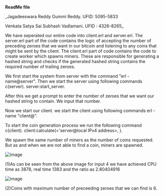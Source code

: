 **ReadMe file**

_Jagadeeswara Reddy Gummi Reddy. UFID: 5095-5833

Venkata Satya Sai Subhash Vadlamani. UFID : 4326-8265_


We have seperated our entire code into client.erl and server.erl. The server.erl part of the code contains the logic of accepting the number of preceding zeroes that we want in our bitcoin and listening to any coins that might be sent by the client. The client.erl part of code contains the code to create worker which spawns miners. These are responsible for generating a hashed string and checks if the generated hashed string contains the required number of trailing zeroes.

We first start the system from server with the command "erl -name@server<local Ipv4 address>". Then we start the server using following commands c(server). server:start_server. 

After this we get a prompt to enter the number of zeroes that we want our hashed string to contain. We input that number.

Now we start our client. we start the client using following commands erl -name "client@<local IPv4 address>".

To start the coin generation process we run the following command 
c(client).
client:calculate(<'server@local IPv4 address>, <Number of coins tha we want the program to generate>).

We spawn the same number of miners as the number of coins requested. But as and when we are not able to find a coin, miners are spawned.

  
![image](https://user-images.githubusercontent.com/65271041/192124900-6f4846a7-a7b0-4393-9bb1-fe04b81a701c.png)

(1)As can be seen from the above image for input 4 we have achieved CPU time as 3878, real time 1383 and the ratio as 2.80404916


![image](https://user-images.githubusercontent.com/65271041/192125868-30dcd471-5487-49be-9c3f-d74f838d16c1.png)
  
(2)Coins with maximum number of preceeding zeroes that we can find is 6.
